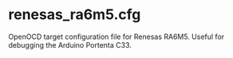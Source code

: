 # renesas_ra6m5.cfg
OpenOCD target configuration file for Renesas RA6M5. Useful for debugging the Arduino Portenta C33.
